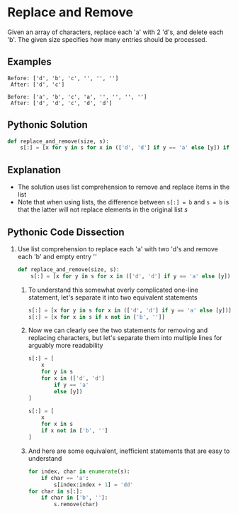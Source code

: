 # Replace and Remove
Given an array of characters, replace each 'a' with 2 'd's, and delete each 'b'. The given size specifies how many entries should be processed.

## Examples
```
Before: ['d', 'b', 'c', '', '', '']
 After: ['d', 'c']

Before: ['a', 'b', 'c', 'a', '', '', '', '']
 After: ['d', 'd', 'c', 'd', 'd']
```

## Pythonic Solution
```python
def replace_and_remove(size, s):
    s[:] = [x for y in s for x in (['d', 'd'] if y == 'a' else [y]) if x not in ['b', '']]
```

## Explanation
* The solution uses list comprehension to remove and replace items in the list
* Note that when using lists, the difference between `s[:] = b` and `s = b` is that the latter will not replace elements in the original list _s_

## Pythonic Code Dissection
1. Use list comprehension to replace each 'a' with two 'd's and remove each 'b' and empty entry ''
    ```python
    def replace_and_remove(size, s):
        s[:] = [x for y in s for x in (['d', 'd'] if y == 'a' else [y]) if x not in ['b', '']]
    ```
    1. To understand this somewhat overly complicated one-line statement, let's separate it into two equivalent statements
        ```python
        s[:] = [x for y in s for x in (['d', 'd'] if y == 'a' else [y])]
        s[:] = [x for x in s if x not in ['b', '']]
        ```
    2. Now we can clearly see the two statements for removing and replacing characters, but let's separate them into multiple lines for arguably more readability
        ```python
        s[:] = [
            x
            for y in s
            for x in (['d', 'd']
                if y == 'a'
                else [y])
        ]

        s[:] = [
            x
            for x in s
            if x not in ['b', '']
        ]
        ```
    3. And here are some equivalent, inefficient statements that are easy to understand
        ```python
        for index, char in enumerate(s):
            if char == 'a':
                s[index:index + 1] = 'dd'
        for char in s[:]:
            if char in ['b', '']:
                s.remove(char)
        ```